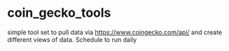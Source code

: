 # coin_gecko_tools
simple tool set to pull data via https://www.coingecko.com/api/ and create different views of data. Schedule to run daily
